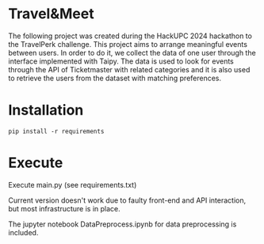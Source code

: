 # Travel&Meet

The following project was created during the HackUPC 2024 hackathon to the TravelPerk challenge. 
This project aims to arrange meaningful events between users. In order to do it, we collect the data of one user through the interface implemented with Taipy. The data is used to look for events through the API of Ticketmaster with related categories and it is also used to retrieve the users from the dataset with matching preferences.

# Installation

<code>pip install -r requirements</code>

# Execute

Execute main.py (see requirements.txt)

Current version doesn't work due to faulty front-end and API interaction, but most infrastructure is in place.

The jupyter notebook DataPreprocess.ipynb for data preprocessing is included.